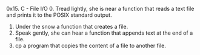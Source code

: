0x15. C - File I/O
0. Tread lightly, she is near
a function that reads a text file and prints it to the POSIX standard output.
1. Under the snow
 a function that creates a file.
2. Speak gently, she can hear
a function that appends text at the end of a file.
3. cp
a program that copies the content of a file to another file.

